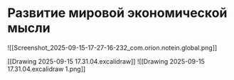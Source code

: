 # Развитие мировой экономической мысли 

![[Screenshot_2025-09-15-17-27-16-232_com.orion.notein.global.png]]

[[Drawing 2025-09-15 17.31.04.excalidraw]]
![[Drawing 2025-09-15 17.31.04.excalidraw 1.png]]



